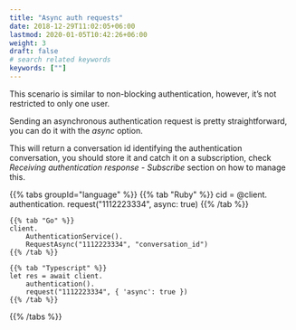```yaml
---
title: "Async auth requests"
date: 2018-12-29T11:02:05+06:00
lastmod: 2020-01-05T10:42:26+06:00
weight: 3
draft: false
# search related keywords
keywords: [""]
---
```


This scenario is similar to non-blocking authentication, however, it’s not restricted to only one user.

Sending an asynchronous authentication request is pretty straightforward, you can do it with the _async_ option.

This will return a conversation id identifying the authentication conversation, you should store it and catch it on a subscription, check _Receiving authentication response - Subscribe_ section on how to manage this.

{{% tabs groupId="language" %}}
    {{% tab "Ruby" %}}
    cid = @client.
        authentication.
        request("1112223334", async: true)
    {{% /tab %}}

    {{% tab "Go" %}}
    client.
        AuthenticationService().
        RequestAsync("1112223334", "conversation_id")
    {{% /tab %}}

    {{% tab "Typescript" %}}
    let res = await client.
        authentication().
        request("1112223334", { 'async': true })
    {{% /tab %}}
{{% /tabs %}}